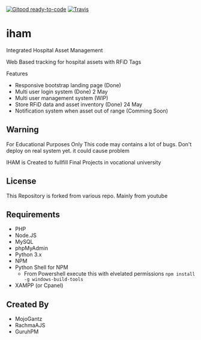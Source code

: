 [![Gitpod ready-to-code](https://img.shields.io/badge/Gitpod-ready--to--code-blue?logo=gitpod)](https://gitpod.io/#https://github.com/PPLite/iham)
[![Travis](https://travis-ci.com/PPLite/iham.svg?branch=main)](https://travis-ci.com/github/PPLite/iham)

# iham
Integrated Hospital Asset Management

Web Based tracking for hospital assets with RFiD Tags

Features
- Responsive bootstrap landing page (Done)
- Multi user login system (Done) 2 May
- Multi user management system (WIP)
- Store RFiD data and asset inventory (Done) 24 May
- Notification system when asset out of range (Comming Soon)

## Warning ##
For Educational Purposes Only
This code may contains a lot of bugs. Don't deploy on real system yet. it could cause problem

IHAM is Created to fullfill Final Projects in vocational university

## License ##
This Repository is forked from various repo. Mainly from youtube

## Requirements ##
- PHP
- Node.JS
- MySQL
- phpMyAdmin
- Python 3.x
- NPM
- Python Shell for NPM 
    - From Powershell execute this with elvelated permissions
`npm install -g windows-build-tools`
- XAMPP (or Cpanel)


## Created By ##

- MojoGantz
- RachmaAJS
- GuruhPM
